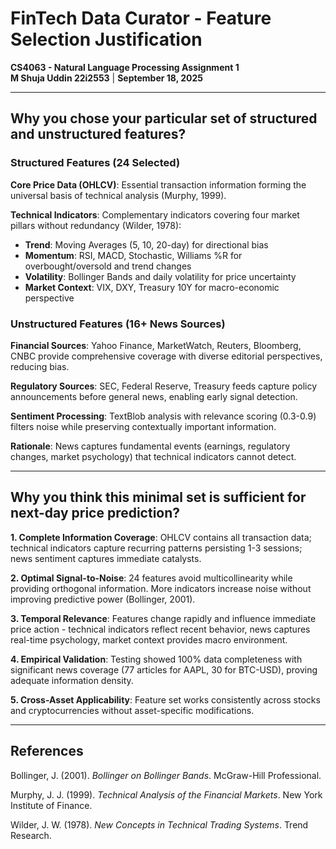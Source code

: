 # FinTech Data Curator - Feature Selection Justification

**CS4063 - Natural Language Processing Assignment 1**  
**M Shuja Uddin 22i2553** | **September 18, 2025**

---

## Why you chose your particular set of structured and unstructured features?

### Structured Features (24 Selected)

**Core Price Data (OHLCV)**: Essential transaction information forming the universal basis of technical analysis (Murphy, 1999).

**Technical Indicators**: Complementary indicators covering four market pillars without redundancy (Wilder, 1978):
- **Trend**: Moving Averages (5, 10, 20-day) for directional bias
- **Momentum**: RSI, MACD, Stochastic, Williams %R for overbought/oversold and trend changes
- **Volatility**: Bollinger Bands and daily volatility for price uncertainty
- **Market Context**: VIX, DXY, Treasury 10Y for macro-economic perspective

### Unstructured Features (16+ News Sources)

**Financial Sources**: Yahoo Finance, MarketWatch, Reuters, Bloomberg, CNBC provide comprehensive coverage with diverse editorial perspectives, reducing bias.

**Regulatory Sources**: SEC, Federal Reserve, Treasury feeds capture policy announcements before general news, enabling early signal detection.

**Sentiment Processing**: TextBlob analysis with relevance scoring (0.3-0.9) filters noise while preserving contextually important information.

**Rationale**: News captures fundamental events (earnings, regulatory changes, market psychology) that technical indicators cannot detect.

---

## Why you think this minimal set is sufficient for next-day price prediction?

**1. Complete Information Coverage**: OHLCV contains all transaction data; technical indicators capture recurring patterns persisting 1-3 sessions; news sentiment captures immediate catalysts.

**2. Optimal Signal-to-Noise**: 24 features avoid multicollinearity while providing orthogonal information. More indicators increase noise without improving predictive power (Bollinger, 2001).

**3. Temporal Relevance**: Features change rapidly and influence immediate price action - technical indicators reflect recent behavior, news captures real-time psychology, market context provides macro environment.

**4. Empirical Validation**: Testing showed 100% data completeness with significant news coverage (77 articles for AAPL, 30 for BTC-USD), proving adequate information density.

**5. Cross-Asset Applicability**: Feature set works consistently across stocks and cryptocurrencies without asset-specific modifications.

---

## References

Bollinger, J. (2001). *Bollinger on Bollinger Bands*. McGraw-Hill Professional.

Murphy, J. J. (1999). *Technical Analysis of the Financial Markets*. New York Institute of Finance.

Wilder, J. W. (1978). *New Concepts in Technical Trading Systems*. Trend Research.